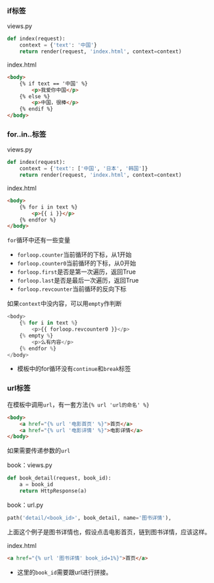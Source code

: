 ### if标签
views.py

```python
def index(request):
    context = {'text': '中国'}
    return render(request, 'index.html', context=context)
```

index.html

```html
<body>
    {% if text == '中国' %}
        <p>我爱你中国</p>
    {% else %}
        <p>中国，很棒</p>
    {% endif %}
</body>
```

### for..in..标签
views.py

```python
def index(request):
    context = {'text': ['中国', '日本', '韩国']}
    return render(request, 'index.html', context=context)
```

index.html

```html
<body>
    {% for i in text %}
        <p>{{ i }}</p>
    {% endfor %}
</body>
```
`for`循环中还有一些变量
* `forloop.counter`当前循环的下标，从1开始
* `forloop.counter0`当前循环的下标，从0开始
* `forloop.first`是否是第一次遍历，返回True
* `forloop.last`是否是最后一次遍历，返回True
* `forloop.revcounter`当前循环的反向下标

如果`context`中没内容，可以用`empty`作判断

```python
<body>
    {% for i in text %}
        <p>{{ forloop.revcounter0 }}</p>
    {% empty %}
        <p>么有内容</p>
    {% endfor %}
</body>

```
* 模板中的for循环没有`continue`和`break`标签

### url标签
在模板中调用`url`，有一套方法`{% url 'url的命名' %}`

```html
<body>
    <a href="{% url '电影首页' %}">首页</a>
    <a href="{% url '电影详情' %}">电影详情</a>
</body>
```

如果需要传递参数的`url`

book：views.py

```python
def book_detail(request, book_id):
    a = book_id
    return HttpResponse(a)

```
book：url.py

```python
path('detail/<book_id>', book_detail, name='图书详情'),
```
上面这个例子是图书详情也，假设点击电影首页，链到图书详情，应该这样。

index.html

```html
<a href="{% url '图书详情' book_id=1%}">首页</a>
```
* 这里的`book_id`需要跟url进行拼接。





